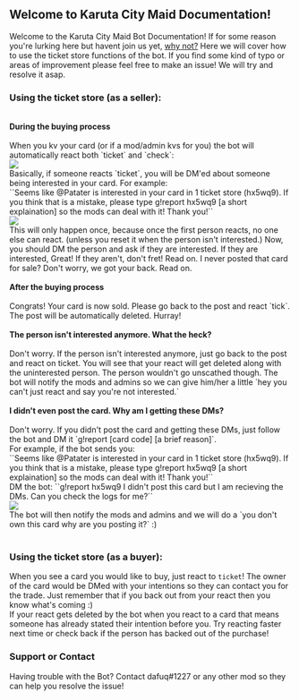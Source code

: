 ## Welcome to Karuta City Maid Documentation!
Welcome to the Karuta City Maid Bot Documentation! If for some reason you're lurking here but havent join us yet, [why not?](https://discord.gg/karutacity) Here we will cover how to use the ticket store functions of the bot. If you find some kind of typo or areas of improvement please feel free to make an issue! We will try and resolve it asap.

### Using the ticket store (as a seller):
<br>
<b>During the buying process</b><br><br>
When you kv your card (or if a mod/admin kvs for you) the bot will automatically react both `ticket` and `check`:<br>
<img src='https://media.discordapp.net/attachments/777992083130023987/837766510985609256/unknown.png?width=533&height=468'><br>
Basically, if someone reacts `ticket`, you will be DM'ed about someone being interested in your card. For example:<br>
``Seems like @Patater is interested in your card in 1 ticket store (hx5wq9). If you think that is a mistake, please type g!report hx5wq9 [a short explaination] so the mods can deal with it! Thank you!``<br>
<img src='https://cdn.discordapp.com/attachments/777992083130023987/837769244989063178/unknown.png'><br>
This will only happen once, because once the first person reacts, no one else can react. (unless you reset it when the person isn't interested.)
Now, you should DM the person and ask if they are interested. If they are interested, Great! If they aren't, don't fret! Read on. I never posted that card for sale? Don't worry, we got your back. Read on.<br><br>
<b>After the buying process</b><br><br>
Congrats! Your card is now sold. Please go back to the post and react `tick`. The post will be automatically deleted. Hurray!<br><br>
<b>The person isn't interested anymore. What the heck?</b><br><br>
Don't worry. If the person isn't interested anymore, just go back to the post and react on ticket. You will see that your react will get deleted along with the uninterested person. The person wouldn't go unscathed though. The bot will notify the mods and admins so we can give him/her a little `hey you can't just react and say you're not interested.`<br><br>
<b>I didn't even post the card. Why am I getting these DMs?</b><br><br>
Don't worry. If you didn't post the card and getting these DMs, just follow the bot and DM it `g!report [card code] [a brief reason]`.<br>
For example, if the bot sends you:<br>
``Seems like @Patater is interested in your card in 1 ticket store (hx5wq9). If you think that is a mistake, please type g!report hx5wq9 [a short explaination] so the mods can deal with it! Thank you!``<br>
DM the bot:
``g!report hx5wq9 I didn't post this card but I am recieving the DMs. Can you check the logs for me?``<br>
<img src='https://cdn.discordapp.com/attachments/777992083130023987/837783968840417281/unknown.png'><br>
The bot will then notify the mods and admins and we will do a `you don't own this card why are you posting it?` :) <br><br>

### Using the ticket store (as a buyer):

When you see a card you would like to buy, just react to `ticket`! The owner of the card would be DMed with your intentions so they can contact you for the trade. Just remember that if you back out from your react then you know what's coming :)<br>
If your react gets deleted by the bot when you react to a card that means someone has already stated their intention before you. Try reacting faster next time or check back if the person has backed out of the purchase!

### Support or Contact

Having trouble with the Bot? Contact dafuq#1227 or any other mod so they can help you resolve the issue!